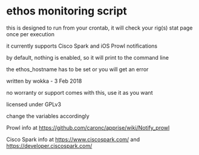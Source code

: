 # ethos monitoring script
 this is designed to run from your crontab, it will check your rig(s) stat page once per execution

 it currently supports Cisco Spark and iOS Prowl notifications

 by default, nothing is enabled, so it will print to the command line

 the ethos_hostname has to be set or you will get an error

 written by wokka - 3 Feb 2018

 no worranty or support comes with this, use it as you want

 licensed under GPLv3

 change the variables accordingly

Prowl info at https://github.com/caronc/apprise/wiki/Notify_prowl

Cisco Spark info at https://www.ciscospark.com/ and https://developer.ciscospark.com/

